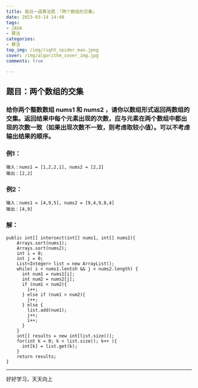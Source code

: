```yaml
---
title: 每日一道算法题：「两个数组的交集」
date: 2023-03-14 14:40
tags:
- JAVA
- 算法
categories:
- 算法
top_img: /img/right_spider_man.jpeg
cover: /img/algorithm_cover_img.jpg
comments: true

---
```


## 题目：两个数组的交集

### 给你两个整数数组 nums1 和 nums2 ，请你以数组形式返回两数组的交集。返回结果中每个元素出现的次数，应与元素在两个数组中都出现的次数一致（如果出现次数不一致，则考虑取较小值）。可以不考虑输出结果的顺序。

### 例1：

```
输入：nums1 = [1,2,2,1], nums2 = [2,2]
输出：[2,2]
```

### 例2：

```
输入：nums1 = [4,9,5], nums2 = [9,4,9,8,4]
输出：[4,9]
```

### 解：

```
public int[] intersect(int[] nums1, int[] nums2){
    Arrays.sort(nums1);
    Arrays.sort(nums2);
    int i = 0;
    int j = 0;
    List<Integer> list = new ArrayList();
    while( i < nums1.lentsh && j < nums2.length) {
      int num1 = nums1[i];
      int num2 = nums2[j];
      if (num1 < num2){
        i++;
      } else if (num1 > num2){
        j++;
      } else {
        list.add(num1);
        j++;
        i++;
      }
    }
    int[] results = new int[list.size()];
    for(int k = 0; k < list.size(); k++ ){
      int[k] = list.get(k);
    }
    return results;
}
```

---
好好学习，天天向上

